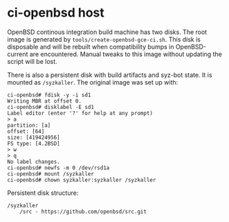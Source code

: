 ci-openbsd host
===============

OpenBSD continous integration build machine has two disks. The root image is generated by `tools/create-openbsd-gce-ci.sh`. This disk is disposable and will be rebuilt when compatibility bumps in OpenBSD-current are encountered. Manual tweaks to this image without updating the script will be lost.

There is also a persistent disk with build artifacts and syz-bot state. It is mounted as `/syzkaller`. The original image was set up with:

```shell
ci-openbsd# fdisk -y -i sd1
Writing MBR at offset 0.
ci-openbsd# disklabel -E sd1
Label editor (enter '?' for help at any prompt)
> a
partition: [a]
offset: [64]
size: [419424956]
FS type: [4.2BSD]
> w
> q
No label changes.
ci-openbsd# newfs -m 0 /dev/rsd1a
ci-openbsd# mount /syzkaller
ci-openbsd# chown syzkaller:syzkaller /syzkaller
```

Persistent disk structure:

```
/syzkaller
    /src - https://github.com/openbsd/src.git
```
